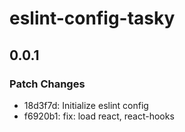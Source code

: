 # eslint-config-tasky

## 0.0.1

### Patch Changes

- 18d3f7d: Initialize eslint config
- f6920b1: fix: load react, react-hooks
